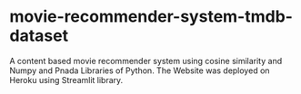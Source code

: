 # movie-recommender-system-tmdb-dataset
A content based movie recommender system using cosine similarity and Numpy and Pnada Libraries of Python.
The Website was deployed on Heroku using Streamlit library.
